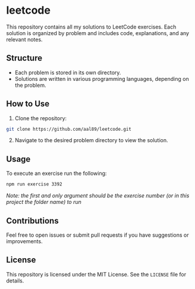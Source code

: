 # leetcode
This repository contains all my solutions to LeetCode exercises. Each solution is organized by problem and includes code, explanations, and any relevant notes.

## Structure
- Each problem is stored in its own directory.
- Solutions are written in various programming languages, depending on the problem.

## How to Use
1. Clone the repository:
  ```bash
  git clone https://github.com/aal89/leetcode.git
  ```
2. Navigate to the desired problem directory to view the solution.

## Usage

To execute an exercise run the following:

```sh
npm run exercise 3392
```

_Note: the first and only argument should be the exercise number (or in this project the folder name) to run_

## Contributions
Feel free to open issues or submit pull requests if you have suggestions or improvements.

## License
This repository is licensed under the MIT License. See the `LICENSE` file for details.
